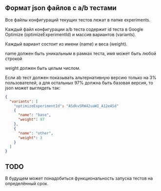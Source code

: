 ## Формат json файлов с a/b тестами

Все файлы конфигураций текущих тестов лежат в папке experiments.

Каждый файл конфигурации a/b теста содержит id теста в Google Optimize (optimizeExperimentId)
и массив вариантов (variants).

Каждый вариант состоит из имени (name) и веса (weight).

name должен быть уникальным в рамках теста, имя может быть любой строкой

weight должен быть целым числом.

Если ab тест должен показывать альтернативную версию только на 3% пользователей, а для остальных 97% должна быть базовая версия, то json может выглядеть так:
```json
{
  "variants": [
    "optimizeExperimentId": "ASdkvSRW42uaWI_A12eASd"
    {
      "name": "base",
      "weight": 97
    },
    {
      "name": "other",
      "weight": 3
    }
  ]
}

```

## TODO

В будущем может понадобиться функциональность запуска тестов на определённый срок.

